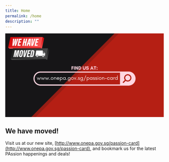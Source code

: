 ```yaml
---
title: Home
permalink: /home
description: ""
---
```

![PAssion Card Website Moved](/images/PAssionCard%20Website%20Move_1.png)

## We have moved!

Visit us at our new site, [http://www.onepa.gov.sg/passion-card](http://www.onepa.gov.sg/passion-card), and bookmark us for the latest PAssion happenings and deals!
